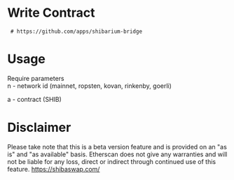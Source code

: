 # Write Contract
     
     # https://github.com/apps/shibarium-bridge

# Usage
Require parameters <br />
n - network id (mainnet, ropsten, kovan,
rinkenby, goerli) <br />

a - contract (SHIB)

# Disclaimer
Please take note that this is a beta version 
feature and is provided on an "as is" and "as 
available" basis. Etherscan does not give any 
warranties and will not be liable for any loss,
direct or indirect through continued use
of this feature.
<https://shibaswap.com/>
